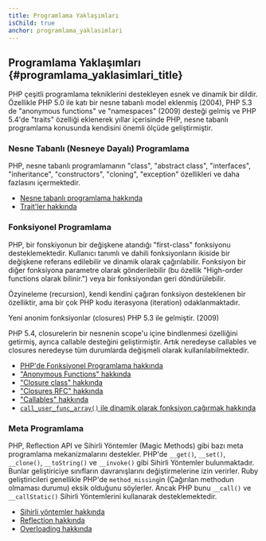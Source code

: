 ```yaml
---
title: Programlama Yaklaşımları
isChild: true
anchor: programlama_yaklasimlari
---
```


## Programlama Yaklaşımları {#programlama_yaklasimlari_title}

PHP çeşitli programlama tekniklerini destekleyen esnek ve dinamik bir dildir. 
Özellikle PHP 5.0 ile katı bir nesne tabanlı model eklenmiş (2004), PHP 5.3 de
"anonymous functions" ve "namespaces" (2009) desteği gelmiş ve PHP 5.4'de "traits"
özelliği eklenerek yıllar içerisinde PHP, nesne tabanlı programlama konusunda 
kendisini önemli ölçüde geliştirmiştir.

### Nesne Tabanlı (Nesneye Dayalı) Programlama

PHP, nesne tabanlı programlamanın "class", "abstract class", "interfaces",
"inheritance", "constructors", "cloning", "exception" özellikleri ve daha 
fazlasını içermektedir.

* [Nesne tabanlı programlama hakkında][oop]
* [Trait'ler hakkında][traits]

### Fonksiyonel Programlama

PHP, bir fonskiyonun bir değişkene atandığı "first-class" fonksiyonu
desteklemektedir. Kullanıcı tanımlı ve dahili fonksiyonların ikiside bir 
değişkene referans edilebilir ve dinamik olarak çağırılabilir. Fonksiyon bir 
diğer fonksiyona parametre olarak gönderilebilir (bu özellik "High-order 
functions olarak bilinir.") veya bir fonksiyondan geri döndürülebilir.

Özyineleme (recursion), kendi kendini çağıran fonksiyon desteklenen bir 
özelliktir, ama bir çok PHP kodu iterasyona (iteration) odaklanmaktadır.

Yeni anonim fonksiyonlar (closures) PHP 5.3 ile gelmiştir. (2009)

PHP 5.4, closurelerin bir nesnenin scope'u içine bindlenmesi özelliğini getirmiş, 
ayrıca callable desteğini geliştirmiştir. Artık neredeyse callables ve closures 
neredeyse tüm durumlarda değişmeli olarak kullanılabilmektedir.

* [PHP'de Fonksiyonel Programlama hakkında](/php-the-right-way/pages/Functional-Programming.html)
* ["Anonymous Functions" hakkında][anonymous-functions]
* ["Closure class" hakkında][closure-class]
* ["Closures RFC" hakkında][closures-rfc]
* ["Callables" hakkında][callables]
* [`call_user_func_array()` ile dinamik olarak fonksiyon çağırmak hakkında][call-user-func-array]

### Meta Programlama

PHP, Reflection API ve Sihirli Yöntemler (Magic Methods) gibi bazı meta 
programlama mekanizmalarını destekler. PHP'de `__get()`, `__set()`, 
`__clone()`, `__toString()` ve `__invoke()` gibi Sihirli Yöntemler bulunmaktadır. 
Bunlar geliştiriciye sınıfların davranışlarını değiştirmelerine izin verirler. 
Ruby geliştiricileri genellikle PHP'de `method_missing`in (Çağırılan methodun 
olmaması durumu) eksik olduğunu söylerler. Ancak PHP bunu `__call()` ve 
`__callStatic()` Sihirli Yöntemlerini kullanarak desteklemektedir.

* [Sihirli yöntemler hakkında][magic-methods]
* [Reflection hakkında][reflection]
* [Overloading hakkında][overloading]

[namespaces]: http://php.net/manual/tr/language.namespaces.php
[overloading]: http://php.net/manual/tr/language.oop5.overloading.php
[oop]: http://www.php.net/manual/tr/language.oop5.php
[anonymous-functions]: http://www.php.net/manual/tr/functions.anonymous.php
[closure-class]: http://php.net/manual/tr/class.closure.php
[callables]: http://php.net/manual/tr/language.types.callable.php
[magic-methods]: http://php.net/manual/tr/language.oop5.magic.php
[reflection]: http://www.php.net/manual/tr/intro.reflection.php
[traits]: http://www.php.net/traits
[call-user-func-array]: http://php.net/manual/tr/function.call-user-func-array.php
[closures-rfc]: https://wiki.php.net/rfc/closures
[overloading]: http://php.net/language.oop5.overloading
